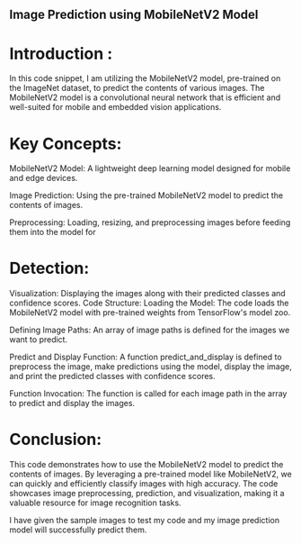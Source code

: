 ## Image Prediction using MobileNetV2 Model 
# Introduction :
In this code snippet, I am utilizing the MobileNetV2 model, pre-trained on the ImageNet dataset, to 
predict the contents of various images. The MobileNetV2 model is a convolutional neural network 
that is efficient and well-suited for mobile and embedded vision applications. 
# Key Concepts: 
MobileNetV2 Model: A lightweight deep learning model designed for mobile and edge devices. 

Image Prediction: Using the pre-trained MobileNetV2 model to predict the contents of images. 

Preprocessing: Loading, resizing, and preprocessing images before feeding them into the model for 
# Detection:
Visualization: Displaying the images along with their predicted classes and confidence scores. 
Code Structure: 
Loading the Model: The code loads the MobileNetV2 model with pre-trained weights from 
TensorFlow's model zoo. 

Defining Image Paths: An array of image paths is defined for the images we want to predict.

Predict and Display Function: A function predict_and_display is defined to preprocess the image, 
make predictions using the model, display the image, and print the predicted classes with confidence 
scores. 

Function Invocation: The function is called for each image path in the array to predict and display the 
images. 
# Conclusion:
This code demonstrates how to use the MobileNetV2 model to predict the contents of images. By leveraging a pre-trained model like MobileNetV2, we can quickly and efficiently classify images with high accuracy. The code showcases image preprocessing, prediction, and visualization, making it a valuable resource for image recognition tasks.


I have given the sample images to test my code and my image prediction 
model will successfully predict them.

